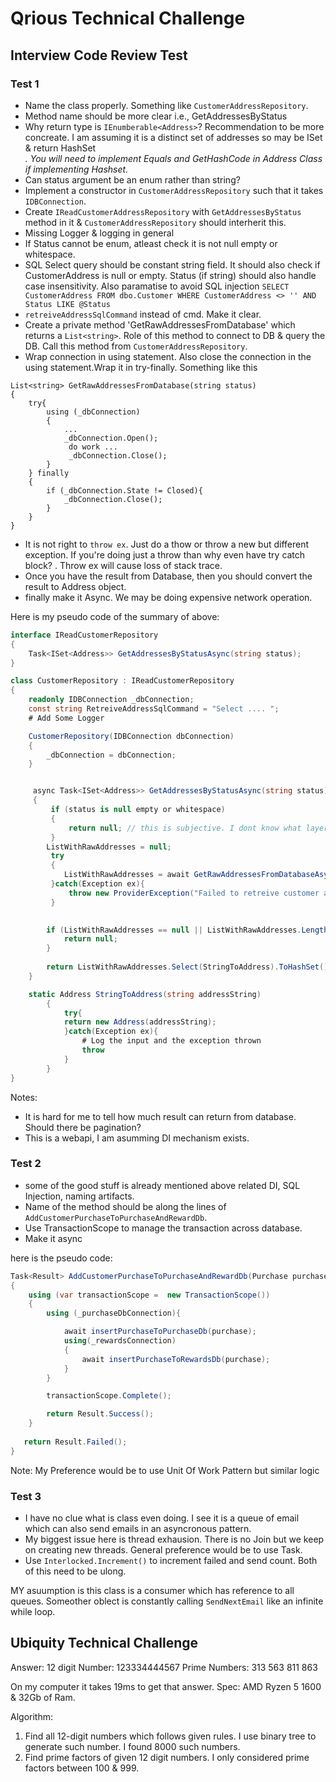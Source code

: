 # Qrious Technical Challenge

## Interview Code Review Test

### Test 1
* Name the class properly. Something like `CustomerAddressRepository`.
* Method name should be more clear i.e., GetAddressesByStatus
* Why return type is `IEnumberable<Address>`? Recommendation to be more concreate. I am assuming it is a distinct set of addresses so may be ISet & return HashSet<Address>. You will need to implement Equals and GetHashCode in Address Class if implementing Hashset.
* Can status argument be an enum rather than string? 
* Implement a constructor in `CustomerAddressRepository` such that it takes `IDBConnection`. 
* Create `IReadCustomerAddressRepository` with `GetAddressesByStatus` method in it & `CustomerAddressRepository` should interherit this. 
* Missing Logger & logging in general
* If Status cannot be enum, atleast check it is not null empty or whitespace. 
* SQL Select query should be constant string field. It should also check if CustomerAddress is null or empty. Status (if string) should also handle case insensitivity. Also paramatise to avoid SQL injection
    `SELECT CustomerAddress FROM dbo.Customer WHERE CustomerAddress <> '' AND Status LIKE @Status`
* `retreiveAddressSqlCommand` instead of cmd.  Make it clear. 
* Create a private method 'GetRawAddressesFromDatabase' which returns a `List<string>`. Role of this method to connect to DB & query the DB. Call this method from `CustomerAddressRepository`. 
* Wrap connection in using statement. Also close the connection in the using statement.Wrap it in try-finally. Something like this 
```
List<string> GetRawAddressesFromDatabase(string status)
{
    try{
        using (_dbConnection)
        {
            ...
            _dbConnection.Open();
             do work ...
             _dbConnection.Close();
        }
    } finally
    {
        if (_dbConnection.State != Closed){
            _dbConnection.Close();
        }
    }
}
```
* It is not right to `throw ex`. Just do a thow or throw a new but different exception.  If you're doing just a throw than why even have try catch block? . Throw ex will cause loss of stack trace. 
* Once you have the result from Database, then you should convert the result to Address object. 
* finally make it Async. We may be doing expensive network operation.

Here is my pseudo code of the summary of above: 
``` C#
interface IReadCustomerRepository
{
    Task<ISet<Address>> GetAddressesByStatusAsync(string status);
}

class CustomerRepository : IReadCustomerRepository
{
    readonly IDBConnection _dbConnection;
    const string RetreiveAddressSqlCommand = "Select .... ";
    # Add Some Logger 

    CustomerRepository(IDBConnection dbConnection)
    {
        _dbConnection = dbConnection;
    }


     async Task<ISet<Address>> GetAddressesByStatusAsync(string status)
     {
         if (status is null empty or whitespace)
         {
             return null; // this is subjective. I dont know what layer above is doing. Can throw Validation exception instead. 
         }
        ListWithRawAddresses = null;
         try
         {
            ListWithRawAddresses = await GetRawAddressesFromDatabaseAsync(status);
         }catch(Exception ex){
             throw new ProviderException("Failed to retreive customer address from DB", ex); //Some kind of exception throw the issue is with database and not with code
         }

         
        if (ListWithRawAddresses == null || ListWithRawAddresses.Length ==0){
            return null;
        }
    
        return ListWithRawAddresses.Select(StringToAddress).ToHashSet();
    }

    static Address StringToAddress(string addressString)
		{
            try{
			return new Address(addressString);
            }catch(Exception ex){
                # Log the input and the exception thrown
                throw
            }
		}
}
```

Notes: 
+ It is hard for me to tell how much result can return from database. Should there be pagination? 
+ This is a webapi, I am asumming DI mechanism exists. 

### Test 2
* some of the good stuff is already mentioned above related DI, SQL Injection, naming artifacts.
* Name of the method should be along the lines of `AddCustomerPurchaseToPurchaseAndRewardDb`.
* Use TransactionScope to manage the transaction across database.
* Make it async 

here is the pseudo code:
```C#
Task<Result> AddCustomerPurchaseToPurchaseAndRewardDb(Purchase purchase)
{
    using (var transactionScope =  new TransactionScope())
    {
        using (_purchaseDbConnection){

            await insertPurchaseToPurchaseDb(purchase);
            using(_rewardsConnection)
            {
                await insertPurchaseToRewardsDb(purchase);
            }
        }

        transactionScope.Complete();

        return Result.Success(); 
    }
   
   return Result.Failed();
}
```
Note: My Preference would be to use Unit Of Work Pattern but similar logic

### Test 3
* I have no clue what is class even doing. I see it is a queue of email which can also send emails in an asyncronous pattern.
* My biggest issue here is thread exhausion. There is no Join but we keep on creating new threads. General preference would be to use Task. 
* Use `Interlocked.Increment()` to increment failed and send count. Both of this need to be ulong. 

MY asuumption is this class is a consumer which has reference to all queues. Someother oblect is constantly calling `SendNextEmail` like an infinite while loop. 


## Ubiquity Technical Challenge

Answer:
12 digit Number: 123334444567 Prime Numbers: 313 563 811 863

On my computer it takes 19ms to get that answer. Spec: AMD Ryzen 5 1600 & 32Gb of Ram. 

Algorithm: 
1) Find all 12-digit numbers which follows given rules. I use binary tree to generate such number. I found 8000 such numbers. 
2) Find prime factors of given 12 digit numbers. I only considered prime factors between 100 & 999. 

